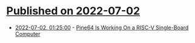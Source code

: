 # [Published on 2022-07-02](index.md)

* [2022-07-02, 01:25:00](https://hardware.slashdot.org/story/22/07/01/218236/pine64-is-working-on-a-risc-v-single-board-computer?utm_source=rss1.0mainlinkanon&utm_medium=feed) - [Pine64 Is Working On a RISC-V Single-Board Computer](https://hardware.slashdot.org/story/22/07/01/218236/pine64-is-working-on-a-risc-v-single-board-computer?utm_source=rss1.0mainlinkanon&utm_medium=feed)
